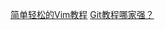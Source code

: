 [简单轻松的Vim教程](https://github.com/MuSk7777/Blog/issues/1#issue-1027533858)
[Git教程哪家强？](https://github.com/MuSk7777/Blog/issues/3#issue-1027924740)
